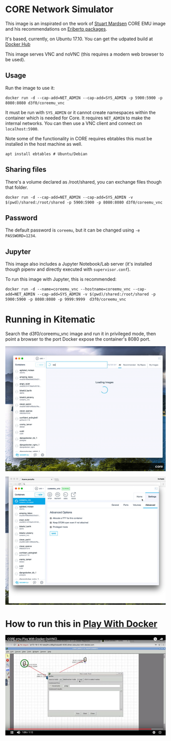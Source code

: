 # CORE Network Simulator

This image is an inspirated on the work of [Stuart Mardsen](https://github.com/stuartmarsden/dockerCoreEmu) CORE EMU image and his recommendations on [Eriberto packages](http://eriberto.pro.br/core/
).

It's based, currently, on Ubuntu 17.10. You can get the udpated build at [Docker Hub](https://hub.docker.com/r/d3f0/coreemu_vnc/)

This image serves VNC and noVNC (this requires a modern web browser to be used).


## Usage

Run the image to use it:

```
docker run -d --cap-add=NET_ADMIN --cap-add=SYS_ADMIN -p 5900:5900 -p 8080:8080 d3f0/coreemu_vnc
```

It must be run with `SYS_ADMIN` or it cannot create namespaces within the container which is needed for Core. It requires `NET_ADMIN` to make the internal networks. You can then use a VNC client and connect on `localhost:5900`.

Note some of the functionality in CORE requires ebtables this must be installed in the host machine as well.

```
apt install ebtables # Ubuntu/Debian
```


## Sharing files
There's a volume declared as /root/shared, you can exchange files though that folder.

```
docker run -d --cap-add=NET_ADMIN --cap-add=SYS_ADMIN -v $(pwd)/shared:/root/shared -p 5900:5900 -p 8080:8080 d3f0/coreemu_vnc
```

## Password

The default password is `coreemu`, but it can be changed using `-e PASSWORD=1234`.

## Jupyter

This image also includes a Jupyter Notebook/Lab server (it's installed though pipenv and directly executed with `supervisor.conf`).

To run this image with Jupyter, this is recommended:

```
docker run -d --name=coreemu_vnc --hostname=coreemu_vnc --cap-add=NET_ADMIN --cap-add=SYS_ADMIN -v $(pwd)/shared:/root/shared -p 5900:5900 -p 8080:8080 -p 9999:9999  d3f0/coreemu_vnc
```

# Running in Kitematic

Search the d3f0/coreemu_vnc image and run it in privileged mode, then point a browser to the port Docker expose the container's 8080 port.

![DEMO](./docs/demo.gif)

![DEMO](./docs/demo2.gif)

# How to run this in [Play With Docker](https://labs.play-with-docker.com)

[![](./docs/pwd.png)](https://www.youtube.com/watch?v=VuWV9cM-LVg)
